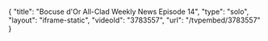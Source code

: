 {
    "title": "Bocuse d'Or All-Clad Weekly News Episode 14",
    "type": "solo",
    "layout": "iframe-static",
    "videoId": "3783557",
    "url": "\/tvpembed\/3783557"
}